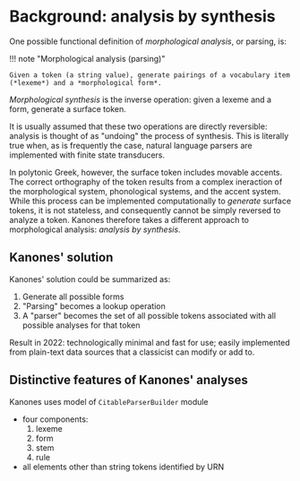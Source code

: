 # Background: analysis by synthesis

One possible functional definition of *morphological analysis*, or parsing, is:

!!! note "Morphological analysis (parsing)"

    Given a token (a string value), generate pairings of a vocabulary item (*lexeme*) and a *morphological form*.


*Morphological synthesis* is the inverse operation:  given a lexeme and a form, generate a surface token.

It is usually assumed that these two operations are directly reversible: analysis is thought of as "undoing" the process of synthesis.  This is literally true when, as is frequently the case, natural language parsers are implemented with finite state transducers.

In polytonic Greek, however, the surface token includes movable accents.  The correct orthography of the token results from a complex ineraction of the morphological system, phonological systems, and the accent system.  While this process can be implemented computationally to *generate* surface tokens, it is not stateless, and consequently cannot be simply reversed to analyze a token.  Kanones therefore takes a different approach to morphological analysis: *analysis by synthesis*.


## Kanones' solution
 
Kanones' solution could be summarized as:


1. Generate all possible forms
2. "Parsing" becomes a lookup operation
3. A "parser" becomes the set of all possible tokens associated with all possible analyses for that token



Result in 2022: technologically minimal and fast for use; easily implemented from plain-text data sources that a classicist can modify or add to.

## Distinctive features of Kanones' analyses

Kanones uses model of `CitableParserBuilder` module

- four components:
    1. lexeme
    2. form
    3. stem
    4. rule
- all elements other than string tokens identified by URN

